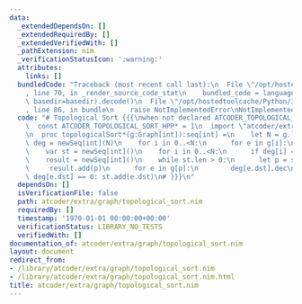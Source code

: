 ```yaml
---
data:
  _extendedDependsOn: []
  _extendedRequiredBy: []
  _extendedVerifiedWith: []
  _pathExtension: nim
  _verificationStatusIcon: ':warning:'
  attributes:
    links: []
  bundledCode: "Traceback (most recent call last):\n  File \"/opt/hostedtoolcache/Python/3.8.5/x64/lib/python3.8/site-packages/onlinejudge_verify/documentation/build.py\"\
    , line 70, in _render_source_code_stat\n    bundled_code = language.bundle(stat.path,\
    \ basedir=basedir).decode()\n  File \"/opt/hostedtoolcache/Python/3.8.5/x64/lib/python3.8/site-packages/onlinejudge_verify/languages/nim.py\"\
    , line 86, in bundle\n    raise NotImplementedError\nNotImplementedError\n"
  code: "# Topological Sort {{{\nwhen not declared ATCODER_TOPOLOGICAL_SORT_HPP:\n\
    \  const ATCODER_TOPOLOGICAL_SORT_HPP* = 1\n  import \"atcoder/extra/graph/template\"\
    \n  proc topologicalSort*(g:Graph[int]):seq[int] =\n    let N = g.len\n    var\
    \ deg = newSeq[int](N)\n    for i in 0..<N:\n      for e in g[i]:\n        deg[e.dst].inc\n\
    \    var st = newSeq[int]()\n    for i in 0..<N:\n      if deg[i] == 0: st.add(i)\n\
    \    result = newSeq[int]()\n    while st.len > 0:\n      let p = st.pop()\n \
    \     result.add(p)\n      for e in g[p]:\n        deg[e.dst].dec\n        if\
    \ deg[e.dst] == 0: st.add(e.dst)\n# }}}\n"
  dependsOn: []
  isVerificationFile: false
  path: atcoder/extra/graph/topological_sort.nim
  requiredBy: []
  timestamp: '1970-01-01 00:00:00+00:00'
  verificationStatus: LIBRARY_NO_TESTS
  verifiedWith: []
documentation_of: atcoder/extra/graph/topological_sort.nim
layout: document
redirect_from:
- /library/atcoder/extra/graph/topological_sort.nim
- /library/atcoder/extra/graph/topological_sort.nim.html
title: atcoder/extra/graph/topological_sort.nim
---
```

